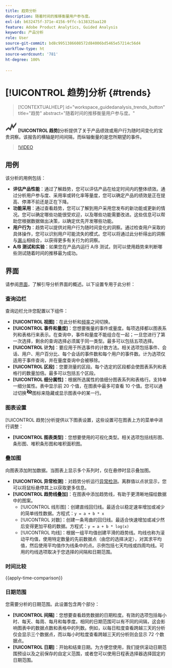 ```yaml
---
title: 趋势分析
description: 随着时间的推移衡量用户参与度。
exl-id: b632475f-371e-4156-9ffc-b138325aa120
feature: Adobe Product Analytics, Guided Analysis
keywords: 产品分析
role: User
source-git-commit: bd8c9951386608572d84006bd5465e57214c56d4
workflow-type: ht
source-wordcount: '781'
ht-degree: 100%

---
```


# [!UICONTROL 趋势]分析 {#trends}

<!-- markdownlint-disable MD034 -->

>[!CONTEXTUALHELP]
>id="workspace_guidedanalysis_trends_button"
>title="趋势"
>abstract="随着时间的推移衡量用户参与度。"

<!-- markdownlint-enable MD034 -->

![GraphTrend](/help/assets/icons/GraphTrend.svg) **[!UICONTROL 趋势]**&#x200B;分析提供了关于产品绩效或用户行为随时间变化的宝贵洞察。该报告的横轴是时间间隔，而纵轴衡量的是您所期望的事件。


>[!VIDEO](https://video.tv.adobe.com/v/3423437/?quality=12&learn=on&captions=chi_hans)

## 用例

该分析的用例包括：

* **评估产品性能**：通过了解趋势，您可以评估产品在给定时间内的整体绩效。通过分析用户参与度、采用率或转化率等量度，您可以确定产品的绩效是正在提高、停滞不前还是正在下降。
* **功能采用**：通过查看趋势，您可以了解到用户采用您发布的新功能或更新的情况。您可以确定哪些功能很受欢迎，以及哪些功能需要改进。这些信息可以帮助您根据数据做出决策，以确定优先开发哪些功能。
* **用户行为**：趋势可以提供对用户行为随时间变化的洞察。通过检查用户采取的具体操作，您可以识别用户可能流失的模式。您可以将通过此分析得出的洞察与[漏斗](funnel.md)相结合，以获得更多有关行为的洞察。
* **A/B 测试和实验**：如果您在产品内运行 A/B 测试，则可以使用趋势来判断哪些测试随着时间的推移最为成功。

## 界面

请参阅[界面](../overview.md#interface)，了解引导分析界面的概述。以下设置专用于此分析：

### 查询边栏

查询边栏允许您配置以下组件：

* **[!UICONTROL 视图]**：在此分析和[频率](frequency.md)之间切换。
* **[!UICONTROL 事件和量度]**：您想要衡量的事件或量度。每项选择都以图表系列和表格行来表示。在查询中，事件和量度不能组合在一起；一旦您进行了第一次选择，剩余的查询选择必须属于同一类型。最多可以包括五项选择。
* **[!UICONTROL 计为]**：要应用于所选事件的计数方法。相关选项包括事件、会话、用户、用户百分比、每个会话的事件数和每个用户的事件数。计为选项仅适用于事件查询，并在量度查询中会被移除。
* **[!UICONTROL 区段]**：您要测量的区段。每个选定的区段都会使图表系列和表格行的数量加倍。最多可以包括五个区段。
* **[!UICONTROL 细分属性]**：根据所选属性的值细分图表系列和表格行。支持单一细分属性。表中显示前 20 个值，在图表中最多可查看 10 个值。您可以通过切换![显示隐藏图标](../assets/hide-in-chart.png)图标来隐藏或显示图表中的某一行。

### 图表设置

[!UICONTROL 趋势]分析提供以下图表设置，这些设置可在图表上方的菜单中进行调整：

* **[!UICONTROL 图表类型]**：您想要使用的可视化类型。相关选项包括线形图、条形图、堆积条形图和堆积面积图。

### 叠加图

向图表添加附加数据。当图表上显示多个系列时，仅在悬停时显示叠加图。

* **[!UICONTROL 异常检测]**：对趋势分析运行[异常检测](/help/analysis-workspace/c-anomaly-detection/anomaly-detection.md)。离群值以点状显示，您可以将鼠标悬停其上以获取更多信息。
* **[!UICONTROL 趋势线叠加]**：在图表中添加趋势线，有助于更清晰地描绘数据中的图案。
   * [!UICONTROL 线形图]：创建直线回归线。最适合以稳定速率增加或减少的简单线性数据。方程式：`y = a + b * x`
   * [!UICONTROL 对数]：创建一条弯曲的回归线。最适合快速增加或减少然后变得更加平稳的数据。方程式：`y = a + b * log(x)`
   * [!UICONTROL 均线]：根据一组平均值创建平滑的趋势线。均线也称为滚动平均值，使用特定数量的先前数据点（由您的选择决定），对其求平均值，然后使用平均值作为线条中的点。示例包括七天均线或四周均线。可用的均线选项取决于您选择的间隔和日期范围。

### 时间比较

{{apply-time-comparison}}


### 日期范围

您需要分析的日期范围。此设置包含两个部分：

* **[!UICONTROL 间隔]**：您想要查看趋势数据的日期粒度。有效的选项包括每小时、每天、每周、每月和每季度。相同的日期范围可以有不同的间隔，这会影响图表中的数据点数和表格中的列数。例如，以每日粒度查看跨越三天的分析仅会显示三个数据点，而以每小时粒度查看跨越三天的分析则会显示 72 个数据点。
* **[!UICONTROL 日期]**：开始和结束日期。为方便您使用，我们提供滚动日期范围预设以及之前保存的自定义范围，或者您可以使用日程表选择器选择固定的日期范围。


<!--

## Example

See below for an example of the analysis.

![Trends compare](../assets/trends-compare.png)

-->